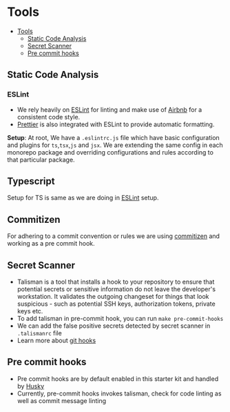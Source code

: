 # Tools

- [Tools](#tools)
  - [Static Code Analysis](#static-code-analysis)
  - [Secret Scanner](#secret-scanner)
  - [Pre commit hooks](#pre-commit-hooks)

## Static Code Analysis

### ESLint

- We rely heavily on [ESLint](https://eslint.org/) for linting and make use of [Airbnb](https://airbnb.io/javascript/) for a consistent code style.
- [Prettier](https://prettier.io/) is also integrated with ESLint to provide automatic formatting.

**Setup**: At root, We have a `.eslintrc.js` file which have basic configuration and plugins for `ts`,`tsx`,`js` and `jsx`. We are extending the same config in each monorepo package and overriding configurations and rules according to that particular package.

## Typescript

Setup for TS is same as we are doing in [ESLint](#eslint) setup.

## Commitizen

For adhering to a commit convention or rules we are using [commitizen](https://commitizen-tools.github.io/commitizen/) and working as a pre commit hook.

## Secret Scanner

- Talisman is a tool that installs a hook to your repository to ensure that potential secrets or sensitive information do not leave the developer's workstation. It validates the outgoing changeset for things that look suspicious - such as potential SSH keys, authorization tokens, private keys etc.
- To add talisman in pre-commit hook, you can run `make pre-commit-hooks`
- We can add the false positive secrets detected by secret scanner in `.talismanrc` file
- Learn more about [git hooks](https://git-scm.com/book/en/v2/Customizing-Git-Git-Hooks)

## Pre commit hooks

- Pre commit hooks are by default enabled in this starter kit and handled by [Husky](https://typicode.github.io/husky)
- Currently, pre-commit hooks invokes talisman, check for code linting as well as commit message linting
